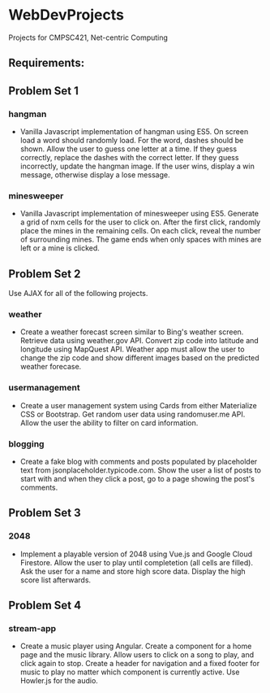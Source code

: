 # WebDevProjects
Projects for CMPSC421, Net-centric Computing


## Requirements:


## Problem Set 1

### hangman 
- Vanilla Javascript implementation of hangman using ES5. On screen load a word should randomly load. For the word, dashes should be shown. Allow the user to guess one letter at a time. If they guess correctly, replace the dashes with the correct letter. If they guess incorrectly, update the hangman image. If the user wins, display a win message, otherwise display a lose message.

### minesweeper 
- Vanilla Javascript implementation of minesweeper using ES5. Generate a grid of nxm cells for the user to click on. After the first click, randomly place the mines in the remaining cells. On each click, reveal the number of surrounding mines. The game ends when only spaces with mines are left or a mine is clicked.


## Problem Set 2

Use AJAX for all of the following projects.

### weather 
- Create a weather forecast screen similar to Bing's weather screen. Retrieve data using weather.gov API. Convert zip code into latitude and longitude using MapQuest API. Weather app must allow the user to change the zip code and show different images based on the predicted weather forecase.

### usermanagement 
- Create a user management system using Cards from either Materialize CSS or Bootstrap. Get random user data using randomuser.me API. Allow the user the ability to filter on card information.

### blogging 
- Create a fake blog with comments and posts populated by placeholder text from jsonplaceholder.typicode.com. Show the user a list of posts to start with and when they click a post, go to a page showing the post's comments.


## Problem Set 3

### 2048 
- Implement a playable version of 2048 using Vue.js and Google Cloud Firestore. Allow the user to play until completetion (all cells are filled). Ask the user for a name and store high score data. Display the high score list afterwards.


## Problem Set 4

### stream-app 
- Create a music player using Angular. Create a component for a home page and the music library. Allow users to click on a song to play, and click again to stop. Create a header for navigation and a fixed footer for music to play no matter which component is currently active. Use Howler.js for the audio.
